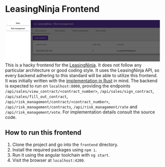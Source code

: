 # LeasingNinja Frontend
![Preview image](./preview.png)
This is a hacky frontend for the [LeasingNinja](https://leasingninja.github.io/). 
It does not follow any particular architecture or good coding style.
It uses the LeasingNinja API, so every backend adhering to this standard will be able to utilize this frontend.
It was initially written with the [implementation in Rust](https://github.com/Geigerkind/rusty_leasing_ninja) in mind.
The backend is expected to run on `localhost:8000`, providing the endpoints `/api/sales/view_contract/<contract_number>`, 
`/api/sales/sign_contract`, `/api/sales/fill_out_contract`, `/api/risk_management/contract/<contract_number>`, `/api/risk_management/contracts`, 
`/api/risk_management/rate` and `/api/risk_management/vote`. For implementation details consult the source code.

## How to run this frontend
1. Clone the project and go into the `frontend` directory.
2. Install the required packages using `npm i`.
3. Run it using the angular toolchain with `ng start`.
4. Visit the browser at `localhost:4200`. 